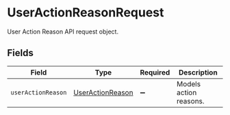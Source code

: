 # UserActionReasonRequest

User Action Reason API request object.


## Fields

| Field                                                       | Type                                                        | Required                                                    | Description                                                 |
| ----------------------------------------------------------- | ----------------------------------------------------------- | ----------------------------------------------------------- | ----------------------------------------------------------- |
| `userActionReason`                                          | [UserActionReason](../../models/shared/useractionreason.md) | :heavy_minus_sign:                                          | Models action reasons.                                      |